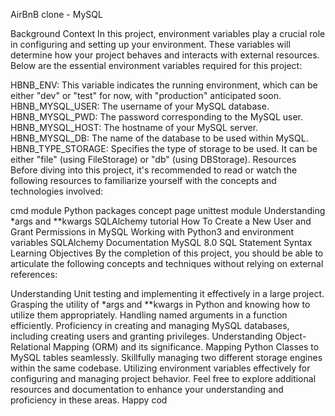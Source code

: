 AirBnB clone - MySQL

Background Context
In this project, environment variables play a crucial role in configuring and setting up your environment. These variables will determine how your project behaves and interacts with external resources. Below are the essential environment variables required for this project:

HBNB_ENV: This variable indicates the running environment, which can be either "dev" or "test" for now, with "production" anticipated soon.
HBNB_MYSQL_USER: The username of your MySQL database.
HBNB_MYSQL_PWD: The password corresponding to the MySQL user.
HBNB_MYSQL_HOST: The hostname of your MySQL server.
HBNB_MYSQL_DB: The name of the database to be used within MySQL.
HBNB_TYPE_STORAGE: Specifies the type of storage to be used. It can be either "file" (using FileStorage) or "db" (using DBStorage).
Resources
Before diving into this project, it's recommended to read or watch the following resources to familiarize yourself with the concepts and technologies involved:

cmd module
Python packages concept page
unittest module
Understanding *args and **kwargs
SQLAlchemy tutorial
How To Create a New User and Grant Permissions in MySQL
Working with Python3 and environment variables
SQLAlchemy Documentation
MySQL 8.0 SQL Statement Syntax
Learning Objectives
By the completion of this project, you should be able to articulate the following concepts and techniques without relying on external references:

Understanding Unit testing and implementing it effectively in a large project.
Grasping the utility of *args and **kwargs in Python and knowing how to utilize them appropriately.
Handling named arguments in a function efficiently.
Proficiency in creating and managing MySQL databases, including creating users and granting privileges.
Understanding Object-Relational Mapping (ORM) and its significance.
Mapping Python Classes to MySQL tables seamlessly.
Skillfully managing two different storage engines within the same codebase.
Utilizing environment variables effectively for configuring and managing project behavior.
Feel free to explore additional resources and documentation to enhance your understanding and proficiency in these areas. Happy cod
